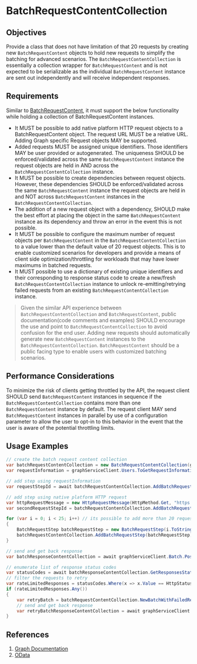 # BatchRequestContentCollection

## Objectives

Provide a class that does not have limitation of that 20 requests by creating new `BatchRequestContent` objects to hold new requests to simplify the batching for advanced scenarios. 
The `BatchRequestContentCollection` is essentially a collection wrapper for `BatchRequestContent` and is not expected to be serializable as the individual `BatchRequestContent` instance are sent out independently and will receive independent responses.

## Requirements

Similar to [BatchRequestContent](BatchRequestContent.md), it must support the below functionality while holding a collection of BatchRequestContent instances.

- It MUST be possible to add native platform HTTP request objects to a BatchRequestContent object. The request URL MUST be a relative URL. Adding Graph specific Request objects MAY be supported.
- Added requests MUST be assigned unique identifiers. Those identifiers MAY be user provided or autogenerated. The uniqueness SHOULD be enforced/validated across the same `BatchRequestContent` instance the request objects are held in AND across the `BatchRequestContentCollection` instance.
- It MUST be possible to create dependencies between request objects. However, these dependencies SHOULD be enforced/validated across the same `BatchRequestContent` instance the request objects are held in and NOT across `BatchRequestContent` instances in the `BatchRequestContentCollection`.
- The addition of a new request object with a dependency, SHOULD make the best effort at placing the object in the same `BatchRequestContent` instance as its dependency and throw an error in the event this is not possible.
- It MUST be possible to configure the maximum number of request objects per `BatchRequestContent` in the `BatchRequestContentCollection` to a value lower than the default value of 20 request objects. This is to enable customized scenarios for developers and provide a means of client side optimization/throttling for workloads that may have lower maximums in batched requests.
- It MUST possible to use a dictionary of existing unique identifiers and their corresponding to response status code to create a new/fresh `BatchRequestContentCollection` instance to unlock re-emitting/retrying failed requests from an existing `BatchRequestContentCollection` instance.

> Given the similar API experience between `BatchRequestContentCollection` and `BatchRequestContent`, public documentation(code comments and examples) SHOULD encourage the use and point to `BatchRequestContentCollection` to avoid confusion for the end user. Adding new requests should automatically generate new `BatchRequestContent` instances to the `BatchRequestContentCollection`. `BatchRequestContent` should be a public facing type to enable users with customized batching scenarios.

## Performance Considerations

To minimize the risk of clients getting throttled by the API, the request client SHOULD send `BatchRequestContent` instances in sequence if the `BatchRequestContentCollection` contains more than one `BatchRequestContent` instance by default. The request client MAY send `BatchRequestContent` instances in parallel by use of a configuration parameter to allow the user to opt-in to this behavior in the event that the user is aware of the potential throttling limits.

## Usage Examples

```cs
// create the batch request content collection
var batchRequestContentCollection = new BatchRequestContentCollection(graphServiceClient);
var requestInformation = graphServiceClient.Users.ToGetRequestInformation();

// add step using requestInformation
var requestStepId = await batchRequestContentCollection.AddBatchRequestStepAsync(requestInformation);

// add step using native platform HTTP request
var httpRequestMessage = new HttpRequestMessage(HttpMethod.Get, "https://graph.microsoft.com/v1.0/me");
var secondRequestStepId = batchRequestContentCollection.AddBatchRequestStep(httpRequestMessage);

for (var i = 0; i < 25; i++) // its possible to add more than 20 requests
{
    BatchRequestStep batchRequestStep = new BatchRequestStep(i.ToString(), new HttpRequestMessage(HttpMethod.Get, REQUEST_URL));
    batchRequestContentCollection.AddBatchRequestStep(batchRequestStep);
}

// send and get back response
var batchResponseContentCollection = await graphServiceClient.Batch.PostAsync(batchRequestContentCollection);

// enumerate list of response status codes
var statusCodes = await batchResponseContentCollection.GetResponsesStatusCodesAsync();
// filter the requests to retry
var rateLimitedResponses = statusCodes.Where(x => x.Value == HttpStatusCode.TooManyRequests).ToDictionary(x => x.Key, y => y.Value);
if (rateLimitedResponses.Any())
{
    var retryBatch = batchRequestContentCollection.NewBatchWithFailedRequests(rateLimitedResponses);
    // send and get back response
    var retryBatchResponseContentCollection = await graphServiceClient.Batch.PostAsync(retryBatch);
}
```

## References

1. [Graph Documentation]( https://learn.microsoft.com/graph/json-batching)
1. [OData](https://www.oasis-open.org/committees/download.php/60365/odata-json-format-v4.01-wd02-2017-03-24.docx)

